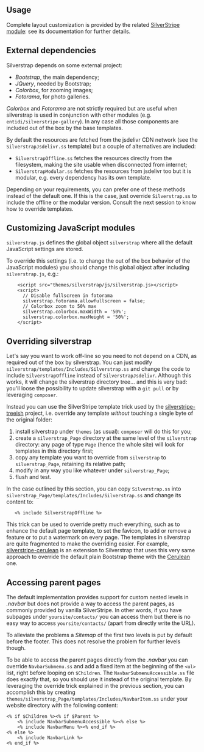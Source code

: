 Usage
-----

Complete layout customization is provided by the related [SilverStripe
module](https://github.com/ntd/silverstrap-module): see its documentation for
further details.

External dependencies
---------------------

Silverstrap depends on some external project:

* _Bootstrap_, the main dependency;
* _JQuery_, needed by Bootstrap;
* _Colorbox_, for zooming images;
* _Fotorama_, for photo galleries.

_Colorbox_ and _Fotorama_ are not strictly required but are useful when
silverstrap is used in conjunction with other modules (e.g.
`entidi/silverstripe-gallery`). In any case all those components are included
out of the box by the base templates.

By default the resources are fetched from the jsdelivr CDN network (see
the `SilverstrapJsdelivr.ss` template) but a couple of alternatives are
included:

* `SilverstrapOffline.ss` fetches the resources directly from the
  filesystem, making the site usable when disconnected from internet;
* `SilverstrapModular.ss` fetches the resources from jsdelivr too but it
  is modular, e.g. every dependency has its own template.

Depending on your requirements, you can prefer one of these methods
instead of the default one. If this is the case, just override
`Silverstrap.ss` to include the offline or the modular version. Consult
the next session to know how to override templates.

Customizing JavaScript modules
------------------------------

`silverstrap.js` defines the global object `silverstrap` where all the
default JavaScript settings are stored.

To override this settings (i.e. to change the out of the box behavior of
the JavaScript modules) you should change this global object after
including `silverstrap.js`, e.g.:

        <script src="themes/silverstrap/js/silverstrap.js></script>
        <script>
          // Disable fullscreen in fotorama
          silverstrap.fotorama.allowfullscreen = false;
          // Colorbox zoom to 50% max
          silverstrap.colorbox.maxWidth = '50%';
          silverstrap.colorbox.maxHeight = '50%';
        </script>

Overriding silverstrap
----------------------

Let's say you want to work off-line so you need to not depend on a CDN,
as required out of the box by silverstrap. You can just modify
`silverstrap/templates/Includes/Silverstrap.ss` and change the code to
include `SilverstrapOffline` instead of `SilverstrapJsdelivr`. Although
this works, it will change the silverstrap directory tree... and this
is very bad: you'll loose the possibility to update silverstrap with a
`git pull` or by leveraging `composer`.

Instead you can use the SilverStripe template trick used by the
[silverstripe-treeish](http://dev.entidi.com/p/silverstripe-treeish/)
project, i.e. override any template *without* touching a single byte of
the original folder:

1. install silverstrap under `themes` (as usual): `composer` will do
   this for you;
2. create a `silverstrap_Page` directory at the same level of the
   `silverstrap` directory: any page of type `Page` (hence the whole
   site) will look for templates in this directory first;
3. copy any template you want to override from `silverstrap` to
   `silverstrap_Page`, retaining its relative path;
4. modify in any way you like whatever under `silverstrap_Page`;
5. flush and test.

In the case outlined by this section, you can copy `Silverstrap.ss` into
`silverstrap_Page/templates/Includes/Silverstrap.ss` and change its
content to:

       <% include SilverstrapOffline %>

This trick can be used to override pretty much everything, such as to
enhance the default page template, to set the favicon, to add or remove
a feature or to put a watermark on every page. The templates in
silverstrap are quite fragmented to make the overriding easier. For
example, [silverstripe-cerulean](http://dev.entidi.com/p/silverstripe-cerulean/)
is an extension to Silverstrap that uses this very same approach to
override the default plain Bootstrap theme with the
[Cerulean](http://bootswatch.com/cerulean/) one.

Accessing parent pages
----------------------

The default implementation provides support for custom nested levels
in _.navbar_ but does not provide a way to access the parent pages, as
commonly provided by vanilla SilverStripe. In other words, if you have
subpages under `yoursite/contacts/` you can access them but there is no
easy way to access `yoursite/contacts/` (apart from directly write the
URL).

To alleviate the problems a *Sitemap* of the first two levels is put
by default before the footer. This does not resolve the problem for
further levels though.

To be able to access the parent pages directly from the _.navbar_ you
can override `NavbarSubmenu.ss` and add a fixed item at the beginning
of the `<ul>` list, right before looping on `$Children`. The
`NavbarSubmenuAccessible.ss` file does exactly that, so you should use
it instead of the original template. By leveraging the override trick
explained in the previous section, you can accomplish this by creating
`themes/silverstrap_Page/templates/Includes/NavbarItem.ss` under your
website directory with the following content:

    <% if $Children %><% if $Parent %>
        <% include NavbarSubmenuAccessible %><% else %>
        <% include NavbarMenu %><% end_if %>
    <% else %>
        <% include NavbarLink %>
    <% end_if %>
